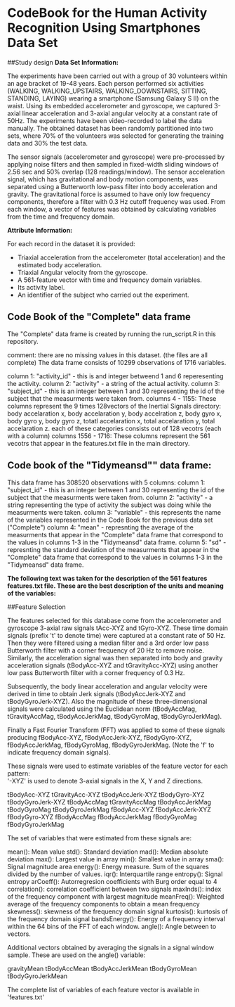 CodeBook for the Human Activity Recognition Using Smartphones Data Set 
=================================

##Study design
**Data Set Information:**

The experiments have been carried out with a group of 30 volunteers within an age bracket of 19-48 years. Each person performed six activities (WALKING, WALKING_UPSTAIRS, WALKING_DOWNSTAIRS, SITTING, STANDING, LAYING) wearing a smartphone (Samsung Galaxy S II) on the waist. Using its embedded accelerometer and gyroscope, we captured 3-axial linear acceleration and 3-axial angular velocity at a constant rate of 50Hz. The experiments have been video-recorded to label the data manually. The obtained dataset has been randomly partitioned into two sets, where 70% of the volunteers was selected for generating the training data and 30% the test data. 

The sensor signals (accelerometer and gyroscope) were pre-processed by applying noise filters and then sampled in fixed-width sliding windows of 2.56 sec and 50% overlap (128 readings/window). The sensor acceleration signal, which has gravitational and body motion components, was separated using a Butterworth low-pass filter into body acceleration and gravity. The gravitational force is assumed to have only low frequency components, therefore a filter with 0.3 Hz cutoff frequency was used. From each window, a vector of features was obtained by calculating variables from the time and frequency domain. 


**Attribute Information:**

For each record in the dataset it is provided: 
- Triaxial acceleration from the accelerometer (total acceleration) and the estimated body acceleration. 
- Triaxial Angular velocity from the gyroscope. 
- A 561-feature vector with time and frequency domain variables. 
- Its activity label. 
- An identifier of the subject who carried out the experiment.

## Code Book of the "Complete" data frame 
The "Complete" data frame is created by running the run_script.R in this repository.

comment: there are no missing values in this dataset. (the files are all complete)
The data frame consists of 10299 observations of 1716 variables.

column 1: "activity_id" - this is and integer betweend 1 and 6 reperesenting the activity.
column 2: "activity" - a string of the actual activity.
column 3: "subject_id" -  this is an integer between 1 and 30 representing the id of the subject that the measurments were taken from. 
columns 4 - 1155:  These columns represent the 9 times 128vectors of the Inertial Signals directory: body accelaration x, body accelaration y, body accelration z, body gyro x, body gyro y, body gyro z, totatl accelaration x, total accelaration y, total accelaration z. each of these categories consists out of 128 vecotrs (each with a column)
columns 1556 - 1716: These columns represent the 561 vecotrs that appear in the features.txt file in the main directory. 

## Code book of the "Tidymeansd"" data frame:
This data frame has 308520 observations with 5 columns:
column 1: "subject_id" - this is an integer between 1 and 30 representing the id of the subject that the measurments were taken from. 
column 2: "activity" - a string representing the type of activity the subject was doing while the measurments were taken.
column 3: "variable" - this represents the name of the variables represented in the Code Book for the previous data set ("Complete") 
column 4: "mean" - represnting the average of the measurments that appear in the "Complete" data frame that correspond to the values in columns 1-3 in the "Tidymeansd" data frame.
column 5: "sd" - represnting the standard deviation of the measurments that appear in the "Complete" data frame that correspond to the values in columns 1-3 in the "Tidymeansd" data frame.


**The following text was taken for the description of the 561 features features.txt file. These are the best description of the units and meaning of the variables:**

##Feature Selection 


The features selected for this database come from the accelerometer and gyroscope 3-axial raw signals tAcc-XYZ and tGyro-XYZ. These time domain signals (prefix 't' to denote time) were captured at a constant rate of 50 Hz. Then they were filtered using a median filter and a 3rd order low pass Butterworth filter with a corner frequency of 20 Hz to remove noise. Similarly, the acceleration signal was then separated into body and gravity acceleration signals (tBodyAcc-XYZ and tGravityAcc-XYZ) using another low pass Butterworth filter with a corner frequency of 0.3 Hz. 

Subsequently, the body linear acceleration and angular velocity were derived in time to obtain Jerk signals (tBodyAccJerk-XYZ and tBodyGyroJerk-XYZ). Also the magnitude of these three-dimensional signals were calculated using the Euclidean norm (tBodyAccMag, tGravityAccMag, tBodyAccJerkMag, tBodyGyroMag, tBodyGyroJerkMag). 

Finally a Fast Fourier Transform (FFT) was applied to some of these signals producing fBodyAcc-XYZ, fBodyAccJerk-XYZ, fBodyGyro-XYZ, fBodyAccJerkMag, fBodyGyroMag, fBodyGyroJerkMag. (Note the 'f' to indicate frequency domain signals). 

These signals were used to estimate variables of the feature vector for each pattern:  
'-XYZ' is used to denote 3-axial signals in the X, Y and Z directions.

tBodyAcc-XYZ
tGravityAcc-XYZ
tBodyAccJerk-XYZ
tBodyGyro-XYZ
tBodyGyroJerk-XYZ
tBodyAccMag
tGravityAccMag
tBodyAccJerkMag
tBodyGyroMag
tBodyGyroJerkMag
fBodyAcc-XYZ
fBodyAccJerk-XYZ
fBodyGyro-XYZ
fBodyAccMag
fBodyAccJerkMag
fBodyGyroMag
fBodyGyroJerkMag

The set of variables that were estimated from these signals are: 

mean(): Mean value
std(): Standard deviation
mad(): Median absolute deviation 
max(): Largest value in array
min(): Smallest value in array
sma(): Signal magnitude area
energy(): Energy measure. Sum of the squares divided by the number of values. 
iqr(): Interquartile range 
entropy(): Signal entropy
arCoeff(): Autorregresion coefficients with Burg order equal to 4
correlation(): correlation coefficient between two signals
maxInds(): index of the frequency component with largest magnitude
meanFreq(): Weighted average of the frequency components to obtain a mean frequency
skewness(): skewness of the frequency domain signal 
kurtosis(): kurtosis of the frequency domain signal 
bandsEnergy(): Energy of a frequency interval within the 64 bins of the FFT of each window.
angle(): Angle between to vectors.

Additional vectors obtained by averaging the signals in a signal window sample. These are used on the angle() variable:

gravityMean
tBodyAccMean
tBodyAccJerkMean
tBodyGyroMean
tBodyGyroJerkMean

The complete list of variables of each feature vector is available in 'features.txt'







